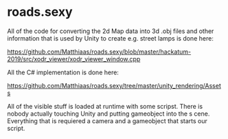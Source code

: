# roads.sexy


All of the code for converting the 2d Map data into 3d .obj files and other information that is used by Unity to create e.g. street lamps
is done here:

https://github.com/Matthiaas/roads.sexy/blob/master/hackatum-2019/src/xodr_viewer/xodr_viewer_window.cpp

All the C# implementation is done here: 

https://github.com/Matthiaas/roads.sexy/tree/master/unity_rendering/Assets
 
All of the visible stuff is loaded at runtime with some scripst. There is nobody actually touching Unity and putting gameobject into the s
cene.
Everything that is requiered a camera and a gameobject that starts our script.
